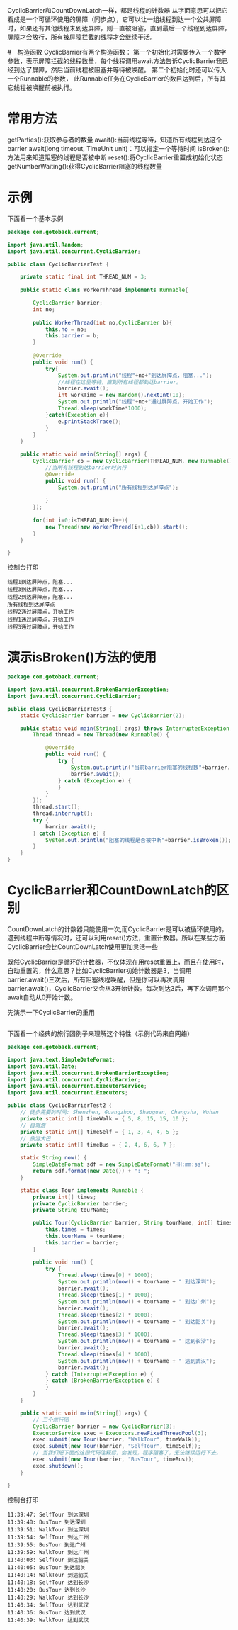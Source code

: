 CyclicBarrier和CountDownLatch一样，都是线程的计数器
从字面意思可以把它看成是一个可循环使用的屏障（同步点），它可以让一组线程到达一个公共屏障时，如果还有其他线程未到达屏障，则一直被阻塞，直到最后一个线程到达屏障，屏障才会放行，所有被屏障拦截的线程才会继续干活。

#　构造函数
CyclicBarrier有两个构造函数：
第一个初始化时需要传入一个数字参数，表示屏障拦截的线程数量，每个线程调用await方法告诉CyclicBarrier我已经到达了屏障，然后当前线程被阻塞并等待被唤醒。
第二个初始化时还可以传入一个Runnable的参数， 此Runnable任务在CyclicBarrier的数目达到后，所有其它线程被唤醒前被执行。



# 常用方法
getParties():获取参与者的数量
await():当前线程等待，知道所有线程到达这个barrier
await(long timeout, TimeUnit unit)：可以指定一个等待时间
isBroken():方法用来知道阻塞的线程是否被中断
reset():将CyclicBarrier重置成初始化状态
getNumberWaiting():获得CyclicBarrier阻塞的线程数量


# 示例
下面看一个基本示例
```java
package com.gotoback.current;

import java.util.Random;
import java.util.concurrent.CyclicBarrier;

public class CyclicBarrierTest {

    private static final int THREAD_NUM = 3;
    
    public static class WorkerThread implements Runnable{

        CyclicBarrier barrier;
        int no;
        
        public WorkerThread(int no,CyclicBarrier b){
        	this.no = no;
            this.barrier = b;
        }
        
        @Override
        public void run() {
            try{
                System.out.println("线程"+no+"到达屏障点，阻塞...");
                //线程在这里等待，直到所有线程都到达barrier。
                barrier.await();
                int workTime = new Random().nextInt(10);
                System.out.println("线程"+no+"通过屏障点，开始工作");
                Thread.sleep(workTime*1000);
            }catch(Exception e){
                e.printStackTrace();
            }
        }
    }
    
    public static void main(String[] args) {
        CyclicBarrier cb = new CyclicBarrier(THREAD_NUM, new Runnable() {
            //当所有线程到达barrier时执行
            @Override
            public void run() {
                System.out.println("所有线程到达屏障点");
                
            }
        });
        
        for(int i=0;i<THREAD_NUM;i++){
            new Thread(new WorkerThread(i+1,cb)).start();
        }
    }

}

```
控制台打印
```plain
线程1到达屏障点，阻塞...
线程3到达屏障点，阻塞...
线程2到达屏障点，阻塞...
所有线程到达屏障点
线程2通过屏障点，开始工作
线程1通过屏障点，开始工作
线程3通过屏障点，开始工作

````

# 演示isBroken()方法的使用
```java
package com.gotoback.current;

import java.util.concurrent.BrokenBarrierException;
import java.util.concurrent.CyclicBarrier;

public class CyclicBarrierTest3 {
	static CyclicBarrier barrier = new CyclicBarrier(2);

	public static void main(String[] args) throws InterruptedException, BrokenBarrierException {
		Thread thread = new Thread(new Runnable() {

			@Override
			public void run() {
				try {
					System.out.println("当前barrier阻塞的线程数"+barrier.getNumberWaiting());
					barrier.await();
				} catch (Exception e) {
				}
			}
		});
		thread.start();
		thread.interrupt();
		try {
			barrier.await();
		} catch (Exception e) {
			System.out.println("阻塞的线程是否被中断"+barrier.isBroken()); //打印true
		}
	}
}

```

# CyclicBarrier和CountDownLatch的区别
CountDownLatch的计数器只能使用一次,而CyclicBarrier是可以被循环使用的，遇到线程中断等情况时，还可以利用reset()方法，重置计数器。所以在某些方面CyclicBarrier会比CountDownLatch使用更加灵活一些

既然CyclicBarrier是循环的计数器，不仅体现在用reset重置上，而且在使用时，自动重置的，什么意思？比如CyclicBarrier初始计数器是3，当调用barrier.await()三次后，所有阻塞线程唤醒，但是你可以再次调用barrier.await()，CyclicBarrier又会从3开始计数。每次到达3后，再下次调用那个await自动从0开始计数。

先演示一下CyclicBarrier的重用
```java

```

下面看一个经典的旅行团例子来理解这个特性（示例代码来自网络）
```java
package com.gotoback.current;

import java.text.SimpleDateFormat;
import java.util.Date;
import java.util.concurrent.BrokenBarrierException;
import java.util.concurrent.CyclicBarrier;
import java.util.concurrent.ExecutorService;
import java.util.concurrent.Executors;

public class CyclicBarrierTest2 {
	// 徒步需要的时间: Shenzhen, Guangzhou, Shaoguan, Changsha, Wuhan
	private static int[] timeWalk = { 5, 8, 15, 15, 10 };
	// 自驾游
	private static int[] timeSelf = { 1, 3, 4, 4, 5 };
	// 旅游大巴
	private static int[] timeBus = { 2, 4, 6, 6, 7 };

	static String now() {
		SimpleDateFormat sdf = new SimpleDateFormat("HH:mm:ss");
		return sdf.format(new Date()) + ": ";
	}

	static class Tour implements Runnable {
		private int[] times;
		private CyclicBarrier barrier;
		private String tourName;

		public Tour(CyclicBarrier barrier, String tourName, int[] times) {
			this.times = times;
			this.tourName = tourName;
			this.barrier = barrier;
		}

		public void run() {
			try {
				Thread.sleep(times[0] * 1000);
				System.out.println(now() + tourName + " 到达深圳");
				barrier.await();
				Thread.sleep(times[1] * 1000);
				System.out.println(now() + tourName + " 到达广州");
				barrier.await();
				Thread.sleep(times[2] * 1000);
				System.out.println(now() + tourName + " 到达韶关");
				barrier.await();
				Thread.sleep(times[3] * 1000);
				System.out.println(now() + tourName + " 达到长沙");
				barrier.await();
				Thread.sleep(times[4] * 1000);
				System.out.println(now() + tourName + " 达到武汉");
				barrier.await();
			} catch (InterruptedException e) {
			} catch (BrokenBarrierException e) {
			}
		}
	}

	public static void main(String[] args) {
		// 三个旅行团
		CyclicBarrier barrier = new CyclicBarrier(3);
		ExecutorService exec = Executors.newFixedThreadPool(3);
		exec.submit(new Tour(barrier, "WalkTour", timeWalk));
		exec.submit(new Tour(barrier, "SelfTour", timeSelf));
		// 当我们把下面的这段代码注释后，会发现，程序阻塞了，无法继续运行下去。
		exec.submit(new Tour(barrier, "BusTour", timeBus));
		exec.shutdown();
	}

}

```
控制台打印
```plain
11:39:47: SelfTour 到达深圳
11:39:48: BusTour 到达深圳
11:39:51: WalkTour 到达深圳
11:39:54: SelfTour 到达广州
11:39:55: BusTour 到达广州
11:39:59: WalkTour 到达广州
11:40:03: SelfTour 到达韶关
11:40:05: BusTour 到达韶关
11:40:14: WalkTour 到达韶关
11:40:18: SelfTour 达到长沙
11:40:20: BusTour 达到长沙
11:40:29: WalkTour 达到长沙
11:40:34: SelfTour 达到武汉
11:40:36: BusTour 达到武汉
11:40:39: WalkTour 达到武汉

```

